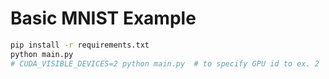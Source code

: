 # Basic MNIST Example

```bash
pip install -r requirements.txt
python main.py
# CUDA_VISIBLE_DEVICES=2 python main.py  # to specify GPU id to ex. 2
```